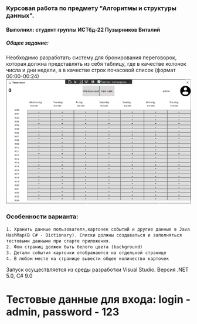 ﻿### Курсовая работа по предмету "Алгоритмы и структуры данных".
#### Выполнил: студент группы ИСТбд-22 Пузырников Виталий

##### Общее задание:
Необходимо разработать систему для бронирования переговорок, которая должна представлять из себя таблицу, где в качестве колонок числа и дни недели, а в качестве строк почасовой список (формат 00:00-00:24)
![alt image](Resources/img/main.png)

### Особенности варианта:
	1. Хранить данные пользователя,карточек событий и другие данные в Java HashMap(В С# - Dictionary). Списки должны создаваться и заполняться тестовыми данными при старте приложения.
	2. Фон страниц должен быть белого цвета (background)
	3. Детали события карточки отображаются на отдельной странице
	4. В любом месте на странице вывести общее количество карточек

Запуск осуществляется из среды разработки Visual Studio. Версия .NET 5.0, C# 9.0

# Тестовые данные для входа: login - admin, password - 123
